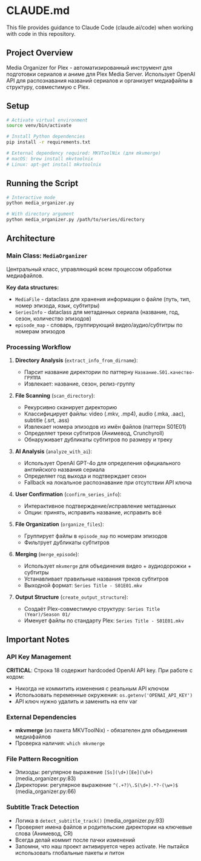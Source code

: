 # CLAUDE.md

This file provides guidance to Claude Code (claude.ai/code) when working with code in this repository.

## Project Overview

Media Organizer for Plex - автоматизированный инструмент для подготовки сериалов и аниме для Plex Media Server. Использует OpenAI API для распознавания названий сериалов и организует медиафайлы в структуру, совместимую с Plex.

## Setup

```bash
# Activate virtual environment
source venv/bin/activate

# Install Python dependencies
pip install -r requirements.txt

# External dependency required: MKVToolNix (для mkvmerge)
# macOS: brew install mkvtoolnix
# Linux: apt-get install mkvtoolnix
```

## Running the Script

```bash
# Interactive mode
python media_organizer.py

# With directory argument
python media_organizer.py /path/to/series/directory
```

## Architecture

### Main Class: `MediaOrganizer`

Центральный класс, управляющий всем процессом обработки медиафайлов.

**Key data structures:**
- `MediaFile` - dataclass для хранения информации о файле (путь, тип, номер эпизода, язык, субтитры)
- `SeriesInfo` - dataclass для метаданных сериала (название, год, сезон, количество эпизодов)
- `episode_map` - словарь, группирующий видео/аудио/субтитры по номерам эпизодов

### Processing Workflow

1. **Directory Analysis** (`extract_info_from_dirname`):
   - Парсит название директории по паттерну `Название.S01.качество-ГРУППА`
   - Извлекает: название, сезон, релиз-группу

2. **File Scanning** (`scan_directory`):
   - Рекурсивно сканирует директорию
   - Классифицирует файлы: video (.mkv, .mp4), audio (.mka, .aac), subtitle (.srt, .ass)
   - Извлекает номера эпизодов из имён файлов (паттерн S01E01)
   - Определяет треки субтитров (Анимевод, Crunchyroll)
   - Обнаруживает дубликаты субтитров по размеру и треку

3. **AI Analysis** (`analyze_with_ai`):
   - Использует OpenAI GPT-4o для определения официального английского названия сериала
   - Определяет год выхода и подтверждает сезон
   - Fallback на локальное распознавание при отсутствии API ключа

4. **User Confirmation** (`confirm_series_info`):
   - Интерактивное подтверждение/исправление метаданных
   - Опции: принять, исправить название, исправить всё

5. **File Organization** (`organize_files`):
   - Группирует файлы в `episode_map` по номерам эпизодов
   - Фильтрует дубликаты субтитров

6. **Merging** (`merge_episode`):
   - Использует `mkvmerge` для объединения видео + аудиодорожки + субтитры
   - Устанавливает правильные названия треков субтитров
   - Выходной формат: `Series Title - S01E01.mkv`

7. **Output Structure** (`create_output_structure`):
   - Создаёт Plex-совместимую структуру: `Series Title (Year)/Season 01/`
   - Именует файлы по стандарту Plex: `Series Title - S01E01.mkv`

## Important Notes

### API Key Management
**CRITICAL**: Строка 18 содержит hardcoded OpenAI API key. При работе с кодом:
- Никогда не коммитить изменения с реальным API ключом
- Использовать переменные окружения: `os.getenv('OPENAI_API_KEY')`
- API ключ нужно удалить и заменить на env var

### External Dependencies
- **mkvmerge** (из пакета MKVToolNix) - обязателен для объединения медиафайлов
- Проверка наличия: `which mkvmerge`

### File Pattern Recognition
- Эпизоды: регулярное выражение `[Ss](\d+)[Ee](\d+)` (media_organizer.py:83)
- Директории: регулярное выражение `^(.+?)\.S(\d+).*?-(\w+)$` (media_organizer.py:66)

### Subtitle Track Detection
- Логика в `detect_subtitle_track()` (media_organizer.py:93)
- Проверяет имена файлов и родительские директории на ключевые слова (Анимевод, CR)
- Всегда делай коммит после пачки изменений
- Запомни, что наш проект активируется через activate. Не пытайся использовать глобальные пакеты и питон